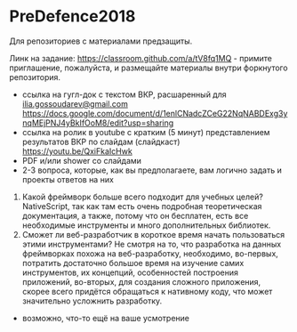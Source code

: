# PreDefence2018
Для репозиториев с материалами предзащиты.

Линк на задание: https://classroom.github.com/a/tV8fq1MQ - примите приглашение, пожалуйста, и размещайте материалы внутри форкнутого репозитория.

* ссылка на гугл-док c текстом ВКР, расшаренный для ilia.gossoudarev@gmail.com
https://docs.google.com/document/d/1enlCNadcZCeG22NqNABDExg3ynqMEjPNJ4yBkIfOoM8/edit?usp=sharing
* ccылка на ролик в youtube с кратким (5 минут) представлением результатов ВКР по слайдам (слайдкаст)
https://youtu.be/QxiFkaIcHwk
* PDF и/или shower со слайдами
* 2-3 вопроса, которые, как вы предполагаете, вам логично задать и проекты ответов на них
1. Какой фреймворк больше всего подходит для учебных целей?
NativeScript, так как там есть очень подробная теоретическая документация, а также, потому что он бесплатен, есть все необходимые инструменты и много дополнительных библиотек.
2. Сможет ли веб-разработчик в короткое время начать пользоваться этими инструментами?
Не смотря на то, что разработка на данных фреймворках похожа на веб-разработку, необходимо, во-первых, потратить достаточно большое время на изучение самих инструментов, их концепций, особенностей построения приложений, во-вторых, для создания сложного приложения, скорее всего придётся обращаться к нативному коду, что может значительно усложнить разработку.
* возможно, что-то ещё на ваше усмотрение  
